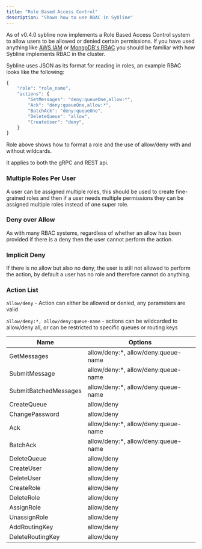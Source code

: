 ```yaml
---
title: "Role Based Access Control"
description: "Shows how to use RBAC in Sybline"
---
```


As of v0.4.0 sybline now implements a Role Based Access Control system to allow users to be allowed or denied certain permissions. If you have used anything like [AWS IAM](https://aws.amazon.com/iam/) or [MongoDB's RBAC](https://www.mongodb.com/docs/manual/core/authorization/) you should be familiar with how Sybline implements RBAC in the cluster.

Sybline uses JSON as its format for reading in roles, an example RBAC looks like the following:
```js
{
    "role": "role_name",
    "actions": {
        "GetMessages": "deny:queueOne,allow:*",
        "Ack": "deny:queueOne,allow:*",
        "BatchAck": "deny:queueOne",
        "DeleteQueue": "allow",
        "CreateUser": "deny",
    }
}
```
Role above shows how to format a role and the use of allow/deny with and without wildcards.

It applies to both the gRPC and REST api.

### Multiple Roles Per User

A user can be assigned multiple roles, this should be used to create fine-grained roles and then if a user needs multiple permissions they can be assigned multiple roles instead of one super role.

### Deny over Allow

As with many RBAC systems, regardless of whether an allow has been provided if there is a deny then the user cannot perform the action.

### Implicit Deny

If there is no allow but also no deny, the user is still not allowed to perform the action, by default a user has no role and therefore cannot do anything.

### Action List

`allow/deny` - Action can either be allowed or denied, any parameters are valid

`allow/deny:*, allow/deny:queue-name` - actions can be wildcarded to allow/deny all, or can be restricted to specific queues or routing keys

Name | Options
---|---
GetMessages | allow/deny:*, allow/deny:queue-name
SubmitMessage  | allow/deny:*, allow/deny:queue-name
SubmitBatchedMessages  | allow/deny:*, allow/deny:queue-name
CreateQueue  | allow/deny
ChangePassword  | allow/deny
Ack  | allow/deny:*, allow/deny:queue-name
BatchAck  | allow/deny:*, allow/deny:queue-name
DeleteQueue  | allow/deny
CreateUser  | allow/deny
DeleteUser  | allow/deny
CreateRole  | allow/deny
DeleteRole  | allow/deny
AssignRole  | allow/deny
UnassignRole  | allow/deny
AddRoutingKey  | allow/deny
DeleteRoutingKey  |allow/deny
